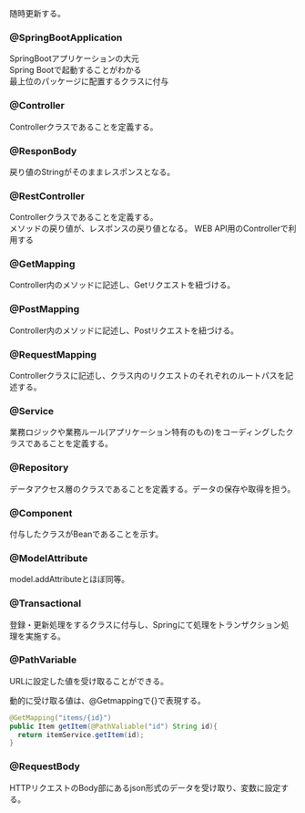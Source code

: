 随時更新する。
### @SpringBootApplication  
SpringBootアプリケーションの大元  
Spring Bootで起動することがわかる  
最上位のパッケージに配置するクラスに付与  
### @Controller
Controllerクラスであることを定義する。
### @ResponBody
戻り値のStringがそのままレスポンスとなる。
### @RestController  
Controllerクラスであることを定義する。  
メソッドの戻り値が、レスポンスの戻り値となる。
WEB API用のControllerで利用する
### @GetMapping
Controller内のメソッドに記述し、Getリクエストを紐づける。
### @PostMapping
Controller内のメソッドに記述し、Postリクエストを紐づける。
### @RequestMapping
Controllerクラスに記述し、クラス内のリクエストのそれぞれのルートパスを記述する。
### @Service
業務ロジックや業務ルール(アプリケーション特有のもの)をコーディングしたクラスであることを定義する。
### @Repository
データアクセス層のクラスであることを定義する。データの保存や取得を担う。
### @Component
付与したクラスがBeanであることを示す。
### @ModelAttribute
model.addAttributeとほぼ同等。
### @Transactional
登録・更新処理をするクラスに付与し、Springにて処理をトランザクション処理を実施する。
### @PathVariable
URLに設定した値を受け取ることができる。

動的に受け取る値は、@Getmappingで{}で表現する。

~~~ java
@GetMapping("items/{id}")
public Item getItem(@PathValiable("id") String id){
  return itemService.getItem(id);
}
~~~

### @RequestBody
HTTPリクエストのBody部にあるjson形式のデータを受け取り、変数に設定する。
